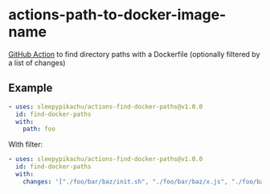 # actions-path-to-docker-image-name
[GitHub Action](https://github.com/features/actions) to find directory paths with a Dockerfile (optionally filtered by a list of changes)

## Example
```yaml
- uses: sleepypikachu/actions-find-docker-paths@v1.0.0
  id: find-docker-paths
  with:
    path: foo
```

With filter:
```yaml
- uses: sleepypikachu/actions-find-docker-paths@v1.0.0
  id: find-docker-paths
  with:
    changes: '["./foo/bar/baz/init.sh", "./foo/bar/baz/x.js", "./foo/bar/jag/init.sh"]'
```


